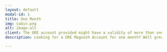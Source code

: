 ```yaml
---
layout: default
modal-id: 1
title: One Month
img: cabin.png
alt: image-alt
client: The GRE account provided might have a validity of more than one month. If it is, we would be taking the account back after the one month period is over.
description: Looking for a GRE Magoosh Account for one month? Well great, we can provide you that for 39$. Email us at contact@srcounselling.in!

---
```

